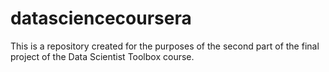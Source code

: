 # datasciencecoursera
This is a repository created for the purposes of the second part of the final project of the Data Scientist Toolbox course.
